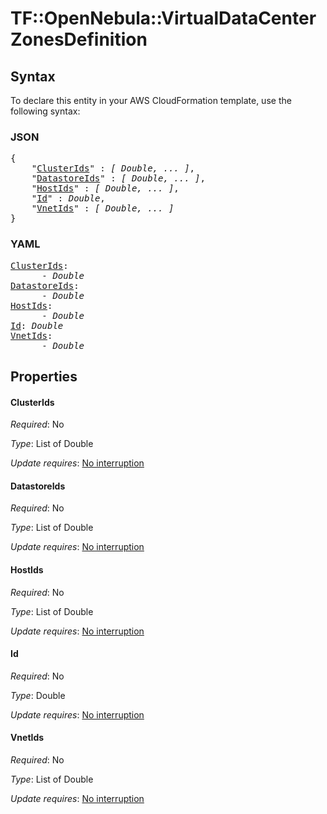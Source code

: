 # TF::OpenNebula::VirtualDataCenter ZonesDefinition

## Syntax

To declare this entity in your AWS CloudFormation template, use the following syntax:

### JSON

<pre>
{
    "<a href="#clusterids" title="ClusterIds">ClusterIds</a>" : <i>[ Double, ... ]</i>,
    "<a href="#datastoreids" title="DatastoreIds">DatastoreIds</a>" : <i>[ Double, ... ]</i>,
    "<a href="#hostids" title="HostIds">HostIds</a>" : <i>[ Double, ... ]</i>,
    "<a href="#id" title="Id">Id</a>" : <i>Double</i>,
    "<a href="#vnetids" title="VnetIds">VnetIds</a>" : <i>[ Double, ... ]</i>
}
</pre>

### YAML

<pre>
<a href="#clusterids" title="ClusterIds">ClusterIds</a>: <i>
      - Double</i>
<a href="#datastoreids" title="DatastoreIds">DatastoreIds</a>: <i>
      - Double</i>
<a href="#hostids" title="HostIds">HostIds</a>: <i>
      - Double</i>
<a href="#id" title="Id">Id</a>: <i>Double</i>
<a href="#vnetids" title="VnetIds">VnetIds</a>: <i>
      - Double</i>
</pre>

## Properties

#### ClusterIds

_Required_: No

_Type_: List of Double

_Update requires_: [No interruption](https://docs.aws.amazon.com/AWSCloudFormation/latest/UserGuide/using-cfn-updating-stacks-update-behaviors.html#update-no-interrupt)

#### DatastoreIds

_Required_: No

_Type_: List of Double

_Update requires_: [No interruption](https://docs.aws.amazon.com/AWSCloudFormation/latest/UserGuide/using-cfn-updating-stacks-update-behaviors.html#update-no-interrupt)

#### HostIds

_Required_: No

_Type_: List of Double

_Update requires_: [No interruption](https://docs.aws.amazon.com/AWSCloudFormation/latest/UserGuide/using-cfn-updating-stacks-update-behaviors.html#update-no-interrupt)

#### Id

_Required_: No

_Type_: Double

_Update requires_: [No interruption](https://docs.aws.amazon.com/AWSCloudFormation/latest/UserGuide/using-cfn-updating-stacks-update-behaviors.html#update-no-interrupt)

#### VnetIds

_Required_: No

_Type_: List of Double

_Update requires_: [No interruption](https://docs.aws.amazon.com/AWSCloudFormation/latest/UserGuide/using-cfn-updating-stacks-update-behaviors.html#update-no-interrupt)

